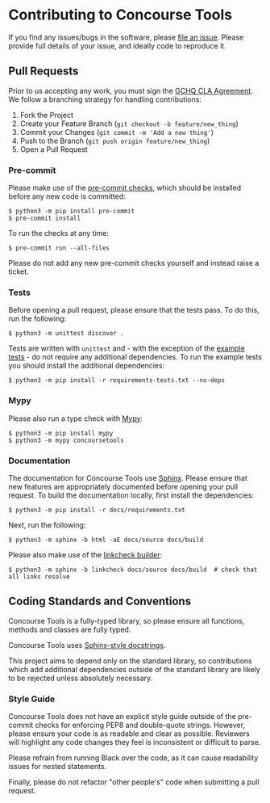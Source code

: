 # Contributing to Concourse Tools

If you find any issues/bugs in the software, please [file an issue](https://github.com/gchq/ConcourseTools/issues).
Please provide full details of your issue, and ideally code to reproduce it.


## Pull Requests

Prior to us accepting any work, you must sign the [GCHQ CLA Agreement](https://cla-assistant.io/gchq/ConcourseTools).
We follow a branching strategy for handling contributions:

1. Fork the Project
2. Create your Feature Branch (`git checkout -b feature/new_thing`)
3. Commit your Changes (`git commit -m 'Add a new thing'`)
4. Push to the Branch (`git push origin feature/new_thing`)
5. Open a Pull Request

### Pre-commit

Please make use of the [pre-commit checks](https://pre-commit.com/), which should be installed before any new code is
committed:

```shell
$ python3 -m pip install pre-commit
$ pre-commit install
```

To run the checks at any time:

```shell
$ pre-commit run --all-files
```

Please do not add any new pre-commit checks yourself and instead raise a ticket.

### Tests

Before opening a pull request, please ensure that the tests pass. To do this, run the following:

```shell
$ python3 -m unittest discover .
```

Tests are written with `unittest` and - with the exception of the [example tests](tests/test_examples.py) - do not
require any additional dependencies. To run the example tests you should install the additional dependencies:

```shell
$ python3 -m pip install -r requirements-tests.txt --no-deps
```

### Mypy

Please also run a type check with [Mypy](https://github.com/python/mypy):

```shell
$ python3 -m pip install mypy
$ python3 -m mypy concoursetools
```

### Documentation

The documentation for Concourse Tools use [Sphinx](https://www.sphinx-doc.org/en/master/index.html). Please ensure that
new features are appropriately documented before opening your pull request. To build the documentation locally, first
install the dependencies:

```shell
$ python3 -m pip install -r docs/requirements.txt
```

Next, run the following:

```shell
$ python3 -m sphinx -b html -aE docs/source docs/build
```

Please also make use of the [linkcheck builder](https://www.sphinx-doc.org/en/master/usage/configuration.html#options-for-the-linkcheck-builder):

```shell
$ python3 -m sphinx -b linkcheck docs/source docs/build  # check that all links resolve
```


## Coding Standards and Conventions

Concourse Tools is a fully-typed library, so please ensure all functions, methods and classes are fully typed.

Concourse Tools uses [Sphinx-style docstrings](https://sphinx-rtd-tutorial.readthedocs.io/en/latest/docstrings.html).

This project aims to depend only on the standard library, so contributions which add additional dependencies outside of
the standard library are likely to be rejected unless absolutely necessary.


### Style Guide

Concourse Tools does not have an explicit style guide outside of the pre-commit checks for enforcing PEP8 and double-quote strings.
However, please ensure your code is as readable and clear as possible. Reviewers will highlight any code changes they feel
is inconsistent or difficult to parse.

Please refrain from running Black over the code, as it can cause readability issues for nested statements.

Finally, please do not refactor "other people's" code when submitting a pull request.
